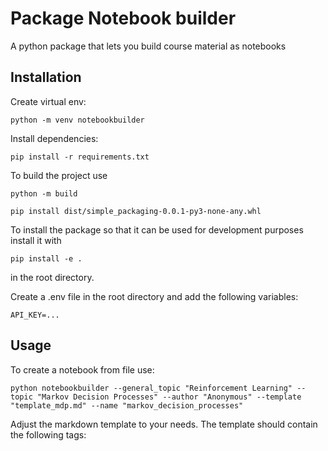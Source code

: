 # Package Notebook builder

A python package that lets you build course material as notebooks

## Installation

Create virtual env:

```shell script
python -m venv notebookbuilder
```

Install dependencies:

```shell script
pip install -r requirements.txt
```

To build the project use

```shell script
python -m build
```

```shell script
pip install dist/simple_packaging-0.0.1-py3-none-any.whl
```

To install the package so that it can be used for development purposes
install it with

```shell script
pip install -e .
```

in the root directory.

Create a .env file in the root directory and add the following variables:

```shell script
API_KEY=...
```

## Usage

To create a notebook from file use:

```shell script
python notebookbuilder --general_topic "Reinforcement Learning" --topic "Markov Decision Processes" --author "Anonymous" --template "template_mdp.md" --name "markov_decision_processes"
```

Adjust the markdown template to your needs. The template should contain the following tags:
